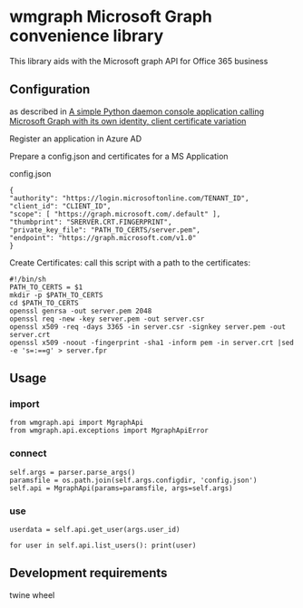 # wmgraph Microsoft Graph convenience library

This library aids with the Microsoft graph API for Office 365 business

## Configuration

as described in [A simple Python daemon console application calling Microsoft Graph with its own identity, client certificate variation](https://github.com/Azure-Samples/ms-identity-python-daemon/tree/master/2-Call-MsGraph-WithCertificate)

Register an application in Azure AD

Prepare a config.json and certificates for a MS Application

config.json

```
{
"authority": "https://login.microsoftonline.com/TENANT_ID",
"client_id": "CLIENT_ID",
"scope": [ "https://graph.microsoft.com/.default" ],
"thumbprint": "SRERVER.CRT.FINGERPRINT",
"private_key_file": "PATH_TO_CERTS/server.pem",
"endpoint": "https://graph.microsoft.com/v1.0"
}
```

Create Certificates:
call this script with a path to the certificates:

```
#!/bin/sh
PATH_TO_CERTS = $1
mkdir -p $PATH_TO_CERTS
cd $PATH_TO_CERTS
openssl genrsa -out server.pem 2048
openssl req -new -key server.pem -out server.csr
openssl x509 -req -days 3365 -in server.csr -signkey server.pem -out server.crt
openssl x509 -noout -fingerprint -sha1 -inform pem -in server.crt |sed -e 's=:==g' > server.fpr
```

## Usage

### import

```python3
from wmgraph.api import MgraphApi
from wmgraph.api.exceptions import MgraphApiError
```

### connect

```python3
self.args = parser.parse_args()
paramsfile = os.path.join(self.args.configdir, 'config.json')
self.api = MgraphApi(params=paramsfile, args=self.args)
```

### use

`userdata = self.api.get_user(args.user_id)`

`for user in self.api.list_users(): print(user)`

## Development requirements

twine
wheel
